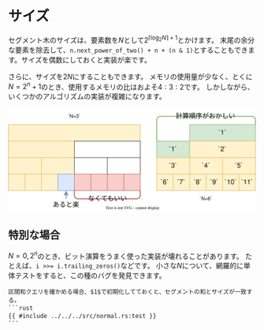 # サイズ

セグメント木のサイズは、要素数を$N$として$2^{\lceil \log_2 N \rceil + 1}$とかけます。
末尾の余分な要素を除去して、`n.next_power_of_two() + n + (n & 1)`とすることもできます。サイズを偶数にしておくと実装が楽です。

さらに、サイズを$2N$にすることもできます。
メモリの使用量が少なく、とくに$N = 2^n + 1$のとき、使用するメモリの比はおよそ$4:3:2$です。
しかしながら、いくつかのアルゴリズムの実装が複雑になります。

![segment tree](size.drawio.svg)

## 特別な場合

$N = 0, 2^n$のとき、ビット演算をうまく使った実装が壊れることがあります。
たとえば、`i >>= i.trailing_zeros()`などです。
小さな$N$について、網羅的に単体テストをすると、この種のバグを発見できます。

~~~admonish example title="単体テスト"
区間和クエリを確かめる場合、$1$で初期化してておくと、セグメントの和とサイズが一致する。
```rust
{{ #include ../../../src/normal.rs:test }}
```
~~~
